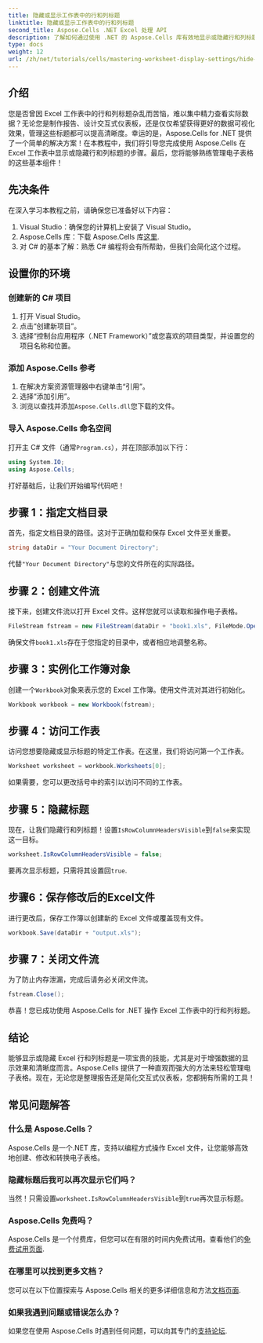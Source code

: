 ```yaml
---
title: 隐藏或显示工作表中的行和列标题
linktitle: 隐藏或显示工作表中的行和列标题
second_title: Aspose.Cells .NET Excel 处理 API
description: 了解如何通过使用 .NET 的 Aspose.Cells 库有效地显示或隐藏行和列标题来增强 Excel 工作表中的数据清晰度。
type: docs
weight: 12
url: /zh/net/tutorials/cells/mastering-worksheet-display-settings/hide-display-row-column-headers/
---
```

## 介绍

您是否曾因 Excel 工作表中的行和列标题杂乱而苦恼，难以集中精力查看实际数据？无论您是制作报告、设计交互式仪表板，还是仅仅希望获得更好的数据可视化效果，管理这些标题都可以提高清晰度。幸运的是，Aspose.Cells for .NET 提供了一个简单的解决方案！在本教程中，我们将引导您完成使用 Aspose.Cells 在 Excel 工作表中显示或隐藏行和列标题的步骤。最后，您将能够熟练管理电子表格的这些基本组件！

## 先决条件

在深入学习本教程之前，请确保您已准备好以下内容：

1. Visual Studio：确保您的计算机上安装了 Visual Studio。
2.  Aspose.Cells 库：下载 Aspose.Cells 库[这里](https://releases.aspose.com/cells/net/).
3. 对 C# 的基本了解：熟悉 C# 编程将会有所帮助，但我们会简化这个过程。

## 设置你的环境

### 创建新的 C# 项目

1. 打开 Visual Studio。
2. 点击“创建新项目”。
3. 选择“控制台应用程序（.NET Framework）”或您喜欢的项目类型，并设置您的项目名称和位置。

### 添加 Aspose.Cells 参考

1. 在解决方案资源管理器中右键单击“引用”。
2. 选择“添加引用”。
3. 浏览以查找并添加`Aspose.Cells.dll`您下载的文件。

### 导入 Aspose.Cells 命名空间

打开主 C# 文件（通常`Program.cs`），并在顶部添加以下行：

```csharp
using System.IO;
using Aspose.Cells;
```

打好基础后，让我们开始编写代码吧！

## 步骤 1：指定文档目录

首先，指定文档目录的路径。这对于正确加载和保存 Excel 文件至关重要。

```csharp
string dataDir = "Your Document Directory";
```

代替`"Your Document Directory"`与您的文件所在的实际路径。

## 步骤 2：创建文件流

接下来，创建文件流以打开 Excel 文件。这样您就可以读取和操作电子表格。

```csharp
FileStream fstream = new FileStream(dataDir + "book1.xls", FileMode.Open);
```

确保文件`book1.xls`存在于您指定的目录中，或者相应地调整名称。

## 步骤 3：实例化工作簿对象

创建一个`Workbook`对象来表示您的 Excel 工作簿。使用文件流对其进行初始化。

```csharp
Workbook workbook = new Workbook(fstream);
```

## 步骤 4：访问工作表

访问您想要隐藏或显示标题的特定工作表。在这里，我们将访问第一个工作表。

```csharp
Worksheet worksheet = workbook.Worksheets[0];
```

如果需要，您可以更改括号中的索引以访问不同的工作表。

## 步骤 5：隐藏标题

现在，让我们隐藏行和列标题！设置`IsRowColumnHeadersVisible`到`false`来实现这一目标。

```csharp
worksheet.IsRowColumnHeadersVisible = false;
```

要再次显示标题，只需将其设置回`true`.

## 步骤6：保存修改后的Excel文件

进行更改后，保存工作簿以创建新的 Excel 文件或覆盖现有文件。

```csharp
workbook.Save(dataDir + "output.xls");
```

## 步骤 7：关闭文件流

为了防止内存泄漏，完成后请务必关闭文件流。

```csharp
fstream.Close();
```

恭喜！您已成功使用 Aspose.Cells for .NET 操作 Excel 工作表中的行和列标题。

## 结论

能够显示或隐藏 Excel 行和列标题是一项宝贵的技能，尤其是对于增强数据的显示效果和清晰度而言。Aspose.Cells 提供了一种直观而强大的方法来轻松管理电子表格。现在，无论您是整理报告还是简化交互式仪表板，您都拥有所需的工具！

## 常见问题解答

### 什么是 Aspose.Cells？
Aspose.Cells 是一个.NET 库，支持以编程方式操作 Excel 文件，让您能够高效地创建、修改和转换电子表格。

### 隐藏标题后我可以再次显示它们吗？
当然！只需设置`worksheet.IsRowColumnHeadersVisible`到`true`再次显示标题。

### Aspose.Cells 免费吗？
 Aspose.Cells 是一个付费库，但您可以在有限的时间内免费试用。查看他们的[免费试用页面](https://releases.aspose.com/).

### 在哪里可以找到更多文档？
您可以在以下位置探索与 Aspose.Cells 相关的更多详细信息和方法[文档页面](https://reference.aspose.com/cells/net/).

### 如果我遇到问题或错误怎么办？
如果您在使用 Aspose.Cells 时遇到任何问题，可以向其专门的[支持论坛](https://forum.aspose.com/c/cells/9).